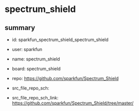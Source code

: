 # spectrum_shield
 
## summary 
* id: sparkfun_spectrum_shield_spectrum_shield
* user: sparkfun
* name: spectrum_shield
* board: spectrum_shield
* repo: https://github.com/sparkfun/Spectrum_Shield



* src_file_repo_sch: 
* src_file_repo_sch_link: https://github.com/sparkfun/Spectrum_Shield/tree/master/






